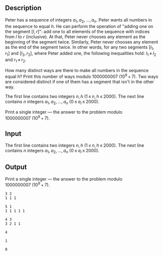 ## Description

<div><p>Peter has a sequence of integers <span class="tex-span"><i>a</i><sub class="lower-index">1</sub>, <i>a</i><sub class="lower-index">2</sub>, ..., <i>a</i><sub class="lower-index"><i>n</i></sub></span>. Peter wants all numbers in the sequence to equal <span class="tex-span"><i>h</i></span>. He can perform the operation of "adding one on the segment <span class="tex-span">[<i>l</i>, <i>r</i>]</span>": add one to all elements of the sequence with indices from <span class="tex-span"><i>l</i></span> to <span class="tex-span"><i>r</i></span> (inclusive). At that, Peter never chooses any element as the beginning of the segment twice. Similarly, Peter never chooses any element as the end of the segment twice. In other words, for any two segments <span class="tex-span">[<i>l</i><sub class="lower-index">1</sub>, <i>r</i><sub class="lower-index">1</sub>]</span> and <span class="tex-span">[<i>l</i><sub class="lower-index">2</sub>, <i>r</i><sub class="lower-index">2</sub>]</span>, where Peter added one, the following inequalities hold: <span class="tex-span"><i>l</i><sub class="lower-index">1</sub> ≠ <i>l</i><sub class="lower-index">2</sub></span> and <span class="tex-span"><i>r</i><sub class="lower-index">1</sub> ≠ <i>r</i><sub class="lower-index">2</sub></span>.</p><p>How many distinct ways are there to make all numbers in the sequence equal <span class="tex-span"><i>h</i></span>? Print this number of ways modulo <span class="tex-span">1000000007&nbsp;(10<sup class="upper-index">9</sup> + 7)</span>. Two ways are considered distinct if one of them has a segment that isn't in the other way.</p></div><div class="input-specification"><p>The first line contains two integers <span class="tex-span"><i>n</i>, <i>h</i></span> <span class="tex-span">(1 ≤ <i>n</i>, <i>h</i> ≤ 2000)</span>. The next line contains <span class="tex-span"><i>n</i></span> integers <span class="tex-span"><i>a</i><sub class="lower-index">1</sub>, <i>a</i><sub class="lower-index">2</sub>, ..., <i>a</i><sub class="lower-index"><i>n</i></sub></span> <span class="tex-span">(0 ≤ <i>a</i><sub class="lower-index"><i>i</i></sub> ≤ 2000)</span>.</p></div><div class="output-specification"><p>Print a single integer — the answer to the problem modulo <span class="tex-span">1000000007&nbsp;(10<sup class="upper-index">9</sup> + 7)</span>.</p></div>

## Input

<p>The first line contains two integers <span class="tex-span"><i>n</i>, <i>h</i></span> <span class="tex-span">(1 ≤ <i>n</i>, <i>h</i> ≤ 2000)</span>. The next line contains <span class="tex-span"><i>n</i></span> integers <span class="tex-span"><i>a</i><sub class="lower-index">1</sub>, <i>a</i><sub class="lower-index">2</sub>, ..., <i>a</i><sub class="lower-index"><i>n</i></sub></span> <span class="tex-span">(0 ≤ <i>a</i><sub class="lower-index"><i>i</i></sub> ≤ 2000)</span>.</p>

## Output

<p>Print a single integer — the answer to the problem modulo <span class="tex-span">1000000007&nbsp;(10<sup class="upper-index">9</sup> + 7)</span>.</p>





```input1
3 2
1 1 1

```




```input2
5 1
1 1 1 1 1

```




```input3
4 3
3 2 1 1

```




```output1
4

```




```output2
1

```




```output3
0

```


